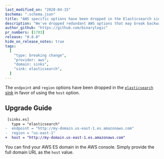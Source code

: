 ```yaml
---
last_modified_on: "2020-04-15"
$schema: ".schema.json"
title: "AWS specific options have been dropped in the Elasticsearch sink"
description: "We've dropped redundant AWS options that may break backward compatibility"
author_github: "https://github.com/binarylogic"
pr_numbers: [1703]
release: "0.8.0"
hide_on_release_notes: true
tags:
  [
    "type: breaking change",
    "provider: aws",
    "domain: sinks",
    "sink: elasticsearch",
  ]
---
```


The `endpoint` and `region` options have been dropped in the [`elasticsearch`
sink][docs.sinks.elasticsearch] in favor of using the `host` option.

## Upgrade Guide

```diff title="vector.toml"
 [sinks.es]
   type = "elasticsearch"
-  endpoint = "http://my-domain.us-east-1.es.amazonaws.com"
-  region = "us-east-1"
+  host = "http://my-domain.us-east-1.es.amazonaws.com"
```

You can find your AWS ES domain in the AWS console. Simply provide the full
domain URL as the `host` value.

[docs.sinks.elasticsearch]: /docs/reference/sinks/elasticsearch/
